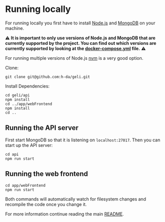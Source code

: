 # Running locally

For running locally you first have to install [Node.js](https://nodejs.org/en/download/package-manager/) 
and [MongoDB](https://docs.mongodb.com/manual/installation/) on your machine.

⚠️ **It is important to only use versions of Node.js and MongoDB that are currently 
supported by the project. You can find out which versions are currently supported by 
looking at the [docker-compose.yml](docker-compose.yml) file.** ⚠️

For running multiple versions of Node.js [nvm](https://github.com/creationix/nvm)
is a very good option.

Clone:

    git clone git@github.com:h-da/geli.git

Install Dependencies:

    cd geli/api
    npm install
    cd ../app/webFrontend
    npm install
    cd ..


## Running the API server

First start MongoDB so that it is listening on `localhost:27017`. Then you can start up the API server:

    cd api
    npm run start


## Running the web frontend

    cd app/webFrontend
    npm run start


Both commands will automatically watch for filesystem changes and recompile the code
once you change it.

For more information continue reading the main [README](../../README.md).
